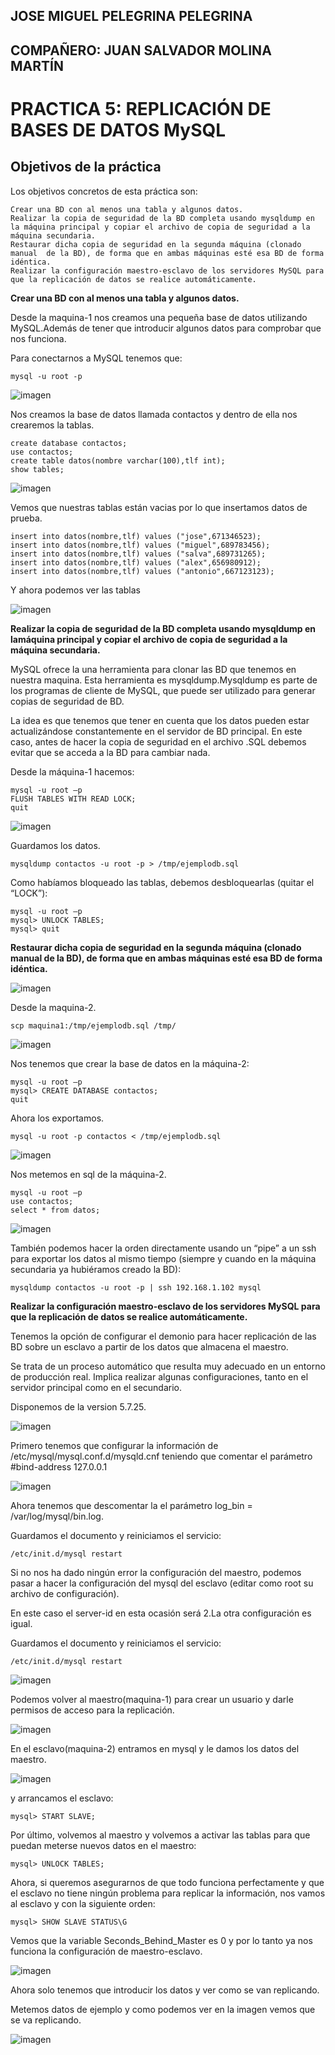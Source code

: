 ## JOSE MIGUEL PELEGRINA PELEGRINA
## COMPAÑERO: JUAN SALVADOR MOLINA MARTÍN

# PRACTICA 5: REPLICACIÓN DE BASES DE DATOS MySQL

## Objetivos de la práctica

Los objetivos concretos de esta práctica son:

	Crear una BD con al menos una tabla y algunos datos.
	Realizar la copia de seguridad de la BD completa usando mysqldump en la máquina principal y copiar el archivo de copia de seguridad a la máquina secundaria.
	Restaurar dicha copia de seguridad en la segunda máquina (clonado manual  de la BD), de forma que en ambas máquinas esté esa BD de forma idéntica.
	Realizar la configuración maestro-esclavo de los servidores MySQL para que la replicación de datos se realice automáticamente.

**Crear una BD con al menos una tabla y algunos datos.**

Desde la maquina-1 nos creamos una pequeña base de datos utilizando MySQL.Además de tener que introducir algunos datos para comprobar que nos funciona.

Para conectarnos a MySQL tenemos que:

	mysql -u root -p

![imagen](https://github.com/josemi10/swap1819/blob/master/practica5/imagenes/captura_1.png)

Nos creamos la base de datos llamada contactos y dentro de ella nos crearemos la tablas.

	create database contactos;
	use contactos;
	create table datos(nombre varchar(100),tlf int);
	show tables;

![imagen](https://github.com/josemi10/swap1819/blob/master/practica5/imagenes/captura_2.png)

Vemos que nuestras tablas están vacias por lo que insertamos datos de prueba.

	insert into datos(nombre,tlf) values ("jose",671346523);
	insert into datos(nombre,tlf) values ("miguel",689783456);
	insert into datos(nombre,tlf) values ("salva",689731265);
	insert into datos(nombre,tlf) values ("alex",656980912);
	insert into datos(nombre,tlf) values ("antonio",667123123);

Y ahora podemos ver las tablas

![imagen](https://github.com/josemi10/swap1819/blob/master/practica5/imagenes/captura_3.png)

**Realizar la copia de seguridad de la BD completa usando mysqldump en lamáquina principal y copiar el archivo de copia de seguridad a la máquina secundaria.**

MySQL ofrece la una herramienta para clonar las BD que tenemos en nuestra maquina. Esta herramienta es mysqldump.Mysqldump es parte de los programas de cliente de MySQL, que puede ser utilizado para generar copias de seguridad de BD.

La idea es que tenemos que tener en cuenta que los datos pueden estar actualizándose constantemente en el servidor de BD principal. En este caso, antes de hacer la copia de seguridad en el archivo .SQL debemos evitar que se acceda a la BD para cambiar nada.

Desde la máquina-1 hacemos:

	mysql -u root –p
	FLUSH TABLES WITH READ LOCK;
	quit

![imagen](https://github.com/josemi10/swap1819/blob/master/practica5/imagenes/captura_4.png)

Guardamos los datos.

	mysqldump contactos -u root -p > /tmp/ejemplodb.sql

Como habíamos bloqueado las tablas, debemos desbloquearlas (quitar el “LOCK”):

	mysql -u root –p
	mysql> UNLOCK TABLES;
	mysql> quit

**Restaurar dicha copia de seguridad en la segunda máquina (clonado manual de la BD), de forma que en ambas máquinas esté esa BD de forma idéntica.**

![imagen](https://github.com/josemi10/swap1819/blob/master/practica5/imagenes/captura_5.png)

Desde la maquina-2.

	scp maquina1:/tmp/ejemplodb.sql /tmp/

![imagen](https://github.com/josemi10/swap1819/blob/master/practica5/imagenes/captura_6.png)

Nos tenemos que crear la base de datos en la máquina-2:

	mysql -u root –p
	mysql> CREATE DATABASE contactos;
	quit

Ahora los exportamos.

	mysql -u root -p contactos < /tmp/ejemplodb.sql

![imagen](https://github.com/josemi10/swap1819/blob/master/practica5/imagenes/captura_7.png)

Nos metemos en sql de la máquina-2.

	mysql -u root –p
	use contactos;
	select * from datos;

![imagen](https://github.com/josemi10/swap1819/blob/master/practica5/imagenes/captura_8.png)

También podemos hacer la orden directamente usando un “pipe” a un ssh para exportar los datos al mismo tiempo (siempre y cuando en la máquina secundaria ya hubiéramos creado la BD):

	mysqldump contactos -u root -p | ssh 192.168.1.102 mysql

**Realizar la configuración maestro-esclavo de los servidores MySQL para que la replicación de datos se realice automáticamente.**

Tenemos la opción de configurar el demonio para hacer replicación de las BD sobre un esclavo a partir de los datos que almacena el maestro.

Se trata de un proceso automático que resulta muy adecuado en un entorno de producción real. Implica realizar algunas configuraciones, tanto en el servidor principal como en el secundario.

Disponemos de la version 5.7.25.

![imagen](https://github.com/josemi10/swap1819/blob/master/practica5/imagenes/captura_9.png)

Primero tenemos que configurar la información de /etc/mysql/mysql.conf.d/mysqld.cnf teniendo que comentar el parámetro #bind-address 127.0.0.1

![imagen](https://github.com/josemi10/swap1819/blob/master/practica5/imagenes/captura_10.png)

Ahora tenemos que descomentar la el parámetro log_bin = /var/log/mysql/bin.log.

Guardamos el documento y reiniciamos el servicio:

	/etc/init.d/mysql restart

Si no nos ha dado ningún error la configuración del maestro, podemos pasar a hacer la configuración del mysql del esclavo (editar como root su archivo de configuración).

En este caso el server-id en esta ocasión será 2.La otra configuración es igual.

Guardamos el documento y reiniciamos el servicio:

	/etc/init.d/mysql restart

![imagen](https://github.com/josemi10/swap1819/blob/master/practica5/imagenes/captura_11.png)

Podemos volver al maestro(maquina-1) para crear un usuario y darle permisos de acceso para la replicación.

![imagen](https://github.com/josemi10/swap1819/blob/master/practica5/imagenes/captura_12.png)

En el esclavo(maquina-2) entramos en mysql y le damos los datos del maestro.

![imagen](https://github.com/josemi10/swap1819/blob/master/practica5/imagenes/captura_13.png)

y arrancamos el esclavo:

	mysql> START SLAVE;

Por último, volvemos al maestro y volvemos a activar las tablas para que puedan meterse nuevos datos en el maestro:

	mysql> UNLOCK TABLES;

Ahora, si queremos asegurarnos de que todo funciona perfectamente y que el esclavo no tiene ningún problema para replicar la información, nos vamos al esclavo y con la siguiente orden:

	mysql> SHOW SLAVE STATUS\G

Vemos que la variable Seconds_Behind_Master es 0 y por lo tanto ya nos funciona la configuración de maestro-esclavo.

![imagen](https://github.com/josemi10/swap1819/blob/master/practica5/imagenes/captura_14.png)

Ahora solo tenemos que introducir los datos y ver como se van replicando.

Metemos datos de ejemplo y como podemos ver en la imagen vemos que se va replicando.

![imagen](https://github.com/josemi10/swap1819/blob/master/practica5/imagenes/captura_15.png)


